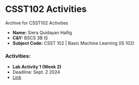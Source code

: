 # CSST102 Activities
Archive for CSST102 Activities

- **Name:** Siera Quidayan Hallig
- **C&Y:** BSCS 3B IS
- **Subject Code:** CSST 102 | Basic Machine Learning (IS 102)

### Activities:
* **Lab Activity 1 (Week 2)**
* Deadline: Sept. 2 2024
* [Link](https://github.com/sie-hanamura/CSST102_Hallig/blob/main/Activites/Lab%20Activity%201/Lab%20Activity%201.md)
